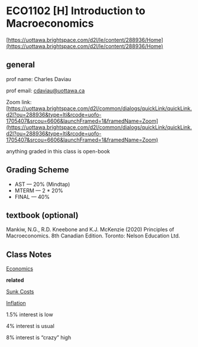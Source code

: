 # ECO1102 [H] Introduction to Macroeconomics

[https://uottawa.brightspace.com/d2l/le/content/288936/Home](https://uottawa.brightspace.com/d2l/le/content/288936/Home)

## general

prof name: Charles Daviau

prof email: [cdaviau@uottawa.ca](mailto:cdaviau@uottawa.ca)

Zoom link: [https://uottawa.brightspace.com/d2l/common/dialogs/quickLink/quickLink.d2l?ou=288936&type=lti&rcode=uofo-1705407&srcou=6606&launchFramed=1&framedName=Zoom](https://uottawa.brightspace.com/d2l/common/dialogs/quickLink/quickLink.d2l?ou=288936&type=lti&rcode=uofo-1705407&srcou=6606&launchFramed=1&framedName=Zoom)

anything graded in this class is open-book

## Grading Scheme

- AST — 20% (Mindtap)
- MTERM — 2 * 20%
- FINAL — 40%

## textbook (optional)

Mankiw, N.G., R.D. Kneebone and K.J. McKenzie (2020) Principles of Macroeconomics. 8th Canadian Edition. Toronto: Nelson Education Ltd.

## Class Notes

[Economics](Notes%20797754650f904ea69294e3a146c4d48f/Economics%20606f9e38f6af45f1a1738084b9f744d0.md)

**related**

[Sunk Costs](Notes%20797754650f904ea69294e3a146c4d48f/Sunk%20Costs%20545a5355396e403d93fb7f9c48117772.md)

[Inflation](Notes%20797754650f904ea69294e3a146c4d48f/Inflation%20dade0600a7354cc59533efb2aca44b58.md)

1.5% interest is low

4% interest is usual

8% interest is “crazy” high